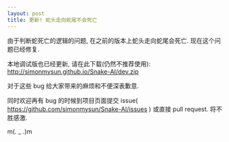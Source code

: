 ```yaml
---
layout: post
title: 更新! 蛇头走向蛇尾不会死亡
---
```


由于判断蛇死亡的逻辑的问题, 在之前的版本上蛇头走向蛇尾会死亡. 现在这个问题已经修复. 

本地调试版也已经更新, 请在此下载(仍然不推荐使用): 
http://simonmysun.github.io/Snake-AI/dev.zip

对于这些 bug 给大家带来的麻烦和不便深表歉意. 

同时欢迎再有 bug 的时候到项目页面提交 issue( https://github.com/simonmysun/Snake-AI/issues ) 或直接 pull request. 将不胜感激. 

m(. _ .)m
